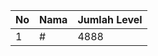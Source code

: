| No | Nama            | Jumlah Level |
|----|-----------------|--------------|
| 1  | #    |    4888        |
